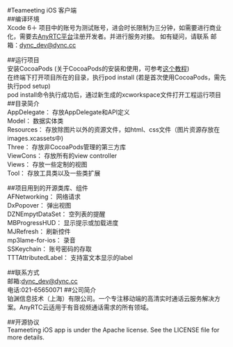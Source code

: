 #Teameeting iOS 客户端<br>
##编译环境<br>
Xcode 6＋
  项目中的账号为测试账号，进会时长限制为三分钟，如需要进行商业化，需要去[AnyRTC平台](https://www.anyrtc.io)注册开发者。并进行服务对接。
  如有疑问，请联系 邮箱：dync_dev@dync.cc
 
##运行项目<br>
安装CocoaPods (关于CocoaPods的安装和使用，可参考[这个教程](http://code4app.com/article/cocoapods-install-usage))<br>
在终端下打开项目所在的目录，执行pod install (若是首次使用CocoaPods，需先执行pod setup)<br>
pod install命令执行成功后，通过新生成的xcworkspace文件打开工程运行项目<br>
##目录简介<br>
AppDelegate： 存放AppDelegate和API定义<br>
Model： 数据实体类<br>
Resources： 存放除图片以外的资源文件，如html、css文件（图片资源存放在images.xcassets中)<br>
Three： 存放非CocoaPods管理的第三方库<br>
ViewCons： 存放所有的view controller<br>
Views： 存放一些定制的视图<br>
Tool： 存放工具类以及一些类扩展<br>

##项目用到的开源类库、组件<br>
AFNetworking： 网络请求<br>
DxPopover： 弹出视图<br>
DZNEmpytDataSet： 空列表的提醒<br>
MBProgressHUD： 显示提示或加载进度<br>
MJRefresh： 刷新控件<br>
mp3lame-for-ios： 录音<br>
SSKeychain： 账号密码的存取<br>
TTTAttributedLabel： 支持富文本显示的label<br>

##联系方式<br>
邮箱:dync_dev@dync.cc<br>
电话:021-65650071
##公司简介<br>
铂渊信息技术（上海）有限公司。一个专注移动端的高清实时通话云服务解决方案。AnyRTC云适用于有音视频通话需求的所有领域。

##开源协议<br>
Teameeting iOS app is under the Apache license. See the LICENSE file for more details.
